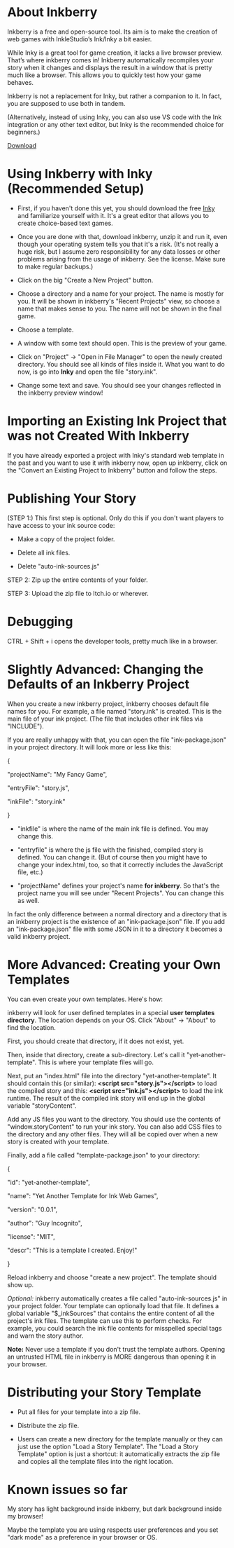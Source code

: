 
# About Inkberry

Inkberry is a free and open-source tool. Its aim is to make the creation of web games with InkleStudio’s Ink/Inky a bit easier.

While Inky is a great tool for game creation, it lacks a live browser preview. That’s where inkberry comes in! Inkberry automatically recompiles your story when it changes and displays the result in a window that is pretty much like a browser. This allows you to quickly test how your game behaves.

Inkberry is not a replacement for Inky, but rather a companion to it. In fact, you are supposed to use both in tandem.

(Alternatively, instead of using Inky, you can also use VS code with the Ink integration or any other text editor, but Inky is the recommended choice for beginners.)

[Download](https://github.com/Daniel-Wittgenstein/inkberry-app/releases/tag/0.0.11/)


# Using Inkberry with Inky (Recommended Setup)

- First, if you haven't done this yet, you should download the free
[Inky](https://www.inklestudios.com/ink/)
and familiarize yourself with it.
It's a great editor that allows you to create choice-based text games.

- Once you are done with that, download inkberry, unzip it and run it, even though your operating system tells you that it's a risk. (It's not really a huge risk, but I assume zero responsibility for any data losses or other problems arising from the usage of inkberry. See the license. Make sure to make regular backups.)

- Click on the big "Create a New Project" button.

- Choose a directory and a name for your project. The name is mostly for you. It will be shown in inkberry's "Recent Projects" view, so choose a name that makes sense to you. The name will not be shown in the final game.

- Choose a template.

- A window with some text should open. This is the preview of your game.

- Click on "Project" -> "Open in File Manager" to open the newly created directory. You should see all kinds of files inside it. What you want to do now, is go into **Inky** and open the file "story.ink".

- Change some text and save. You should see your changes reflected in the inkberry preview window!

# Importing an Existing Ink Project that was not Created With Inkberry

If you have already exported a project with Inky's standard web template in the past and you want to use it with inkberry now, open up inkberry, click on the "Convert an Existing Project to Inkberry" button and follow the steps.

# Publishing Your Story

(STEP 1:) This first step is optional. Only do this if you don't want players to have access to your ink source code:

- Make a copy of the project folder.

- Delete all ink files.

- Delete "auto-ink-sources.js"

STEP 2: Zip up the entire contents of your folder.

STEP 3: Upload the zip file to Itch.io or wherever.

# Debugging

CTRL + Shift + i opens the developer tools, pretty much like in a browser.

# Slightly Advanced: Changing the Defaults of an Inkberry Project

When you create a new inkberry project, inkberry chooses default file names for you. For example, a file named "story.ink" is created. This is the main file of your ink project. (The file that includes other ink files via "INCLUDE").

If you are really unhappy with that, you can open the file "ink-package.json" in your project directory. It will look more or less like this:

{

  "projectName": "My Fancy Game",

  "entryFile": "story.js",

  "inkFile": "story.ink"

}

+ "inkfile" is where the name of the main ink file is defined. You may change this.

+ "entryfile" is where the js file with the finished, compiled story is defined. You can change it. (But of course then you might have to change your index.html, too, so that it correctly includes the JavaScript file, etc.)

+ "projectName" defines your project's name **for inkberry**. So that's the project name you will see under "Recent Projects". You can change this as well.

In fact the only difference between a normal directory and a directory that is an inkberry project is the existence of an "ink-package.json" file. If you add an "ink-package.json" file with some JSON in it to a directory it becomes a valid inkberry project.

# More Advanced: Creating your Own Templates

You can even create your own templates. Here's how:

inkberry will look for user defined templates in a special **user templates directory**. The location depends on your OS. Click "About" -> "About" to find the location.

First, you should create that directory, if it does not exist, yet.

Then, inside that directory, create a sub-directory. Let's call it "yet-another-template". This is where your template files will go.

Next, put an "index.html" file into the directory "yet-another-template". It should contain this (or similar): **&lt;script src="story.js">&lt;/script>** to load the compiled story and this: **&lt;script src="ink.js">&lt;/script>** to load the ink runtime. The result of the compiled ink story will end up in the global variable "storyContent".

Add any JS files you want to the directory. You should use the contents of "window.storyContent" to run your ink story. You can also add CSS files to the directory and any other files. They will all be copied over when a new story is created with your template.

Finally, add a file called "template-package.json" to your directory:

{

  "id": "yet-another-template",

  "name": "Yet Another Template for Ink Web Games",

  "version": "0.0.1",

  "author": "Guy Incognito",

  "license": "MIT",

  "descr": "This is a template I created. Enjoy!"

}

Reload inkberry and choose "create a new project". The template should show up.

*Optional:* inkberry automatically creates a file called "auto-ink-sources.js" in your project folder. Your template can optionally load that file. It defines a global variable "$_inkSources" that contains the entire content of all the project's ink files. The template can use this to perform checks. For example, you could search the ink file contents for misspelled special tags and warn the story author.

**Note:** Never use a template if you don't trust the template authors. Opening an untrusted HTML file in inkberry is MORE dangerous than opening it in your browser.

# Distributing your Story Template

+ Put all files for your template into a zip file.

+ Distribute the zip file.

+ Users can create a new directory for the template manually or they can just use the option "Load a Story Template". The "Load a Story Template" option is just a shortcut: it automatically extracts the zip file and copies all the template files into the right location.

# Known issues so far

My story has light background inside inkberry, but dark background inside my browser!

Maybe the template you are using respects user preferences and you set "dark mode" as a preference in your browser or OS.

